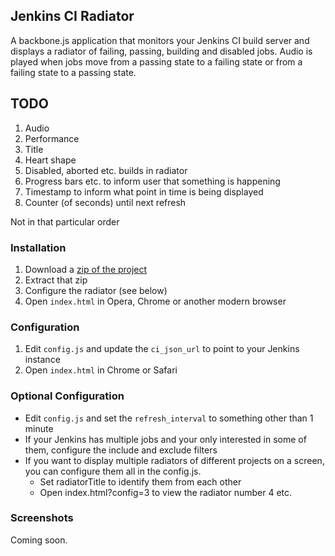 ## Jenkins CI Radiator

A backbone.js application that monitors your Jenkins CI build server and displays a radiator of failing,
passing, building and disabled jobs. Audio is played when jobs move from a passing state to a failing state
or from a failing state to a passing state.

## TODO
1. Audio
2. Performance
3. Title
4. Heart shape
5. Disabled, aborted etc. builds in radiator
6. Progress bars etc. to inform user that something is happening
7. Timestamp to inform what point in time is being displayed
8. Counter (of seconds) until next refresh

Not in that particular order

### Installation

1. Download a [zip of the project](https://github.com/kogitant/jenkins-radiator/downloads)
2. Extract that zip
3. Configure the radiator (see below)
4. Open `index.html` in Opera, Chrome or another modern browser

### Configuration

1. Edit `config.js` and update the `ci_json_url` to point to your Jenkins instance
2. Open `index.html` in Chrome or Safari

### Optional Configuration

* Edit `config.js` and set the `refresh_interval` to something other than 1 minute
* If your Jenkins has multiple jobs and your only interested in some of them, configure the include and exclude filters
* If you want to display multiple radiators of different projects on a screen, you can configure them all in the config.js.
    * Set radiatorTitle to identify them from each other
    * Open index.html?config=3 to view the radiator number 4 etc.

### Screenshots

Coming soon.